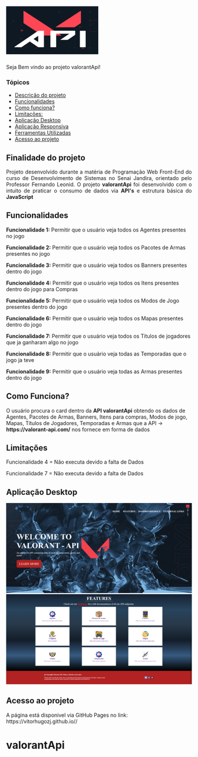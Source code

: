 # <img src ="./img/logoApi.png" width="250" height="130" alt="Logo-Projeto-valorantApi" />

<p> Seja Bem vindo ao projeto valorantApi! </p>

### Tópicos

- [Descrição do projeto](#descrição-do-projeto)
- [Funcionalidades](#funcionalidades)
- [Como funciona?](#como-funciona)
- [Limitações:](#limitações)
- [Aplicação Desktop](#aplicação-desktop)
- [Aplicação Responsiva](#aplicação-responsiva)
- [Ferramentas Utilizadas](#ferramentas-utilizadas)
- [Acesso ao projeto](#acesso-ao-projeto)

## Finalidade do projeto
<p align="justify"> Projeto desenvolvido durante a matéria de Programação Web Front-End do curso de Desenvolvimento de Sistemas no Senai Jandira, orientado pelo Professor Fernando Leonid. O projeto <strong>valorantApi</strong> foi desenvolvido com o intuito de praticar o consumo de dados via <strong>API's</strong> e estrutura básica do <strong>JavaScript</strong> </p>


## Funcionalidades

<p><strong>Funcionalidade 1:</strong> Permitir que o usuário veja todos os Agentes presentes no jogo </p>
<p><strong>Funcionalidade 2:</strong> Permitir que o usuário veja todos os Pacotes de Armas presentes no jogo </p>
<p><strong>Funcionalidade 3:</strong> Permitir que o usuário veja todos os Banners presentes dentro do jogo </p>
<p><strong>Funcionalidade 4:</strong> Permitir que o usuário veja todos os Itens presentes dentro do jogo para Compras </p>
<p><strong>Funcionalidade 5:</strong> Permitir que o usuário veja todos os Modos de Jogo presentes dentro do jogo </p>
<p><strong>Funcionalidade 6:</strong> Permitir que o usuário veja todos os Mapas presentes dentro do jogo </p>
<p><strong>Funcionalidade 7:</strong> Permitir que o usuário veja todos os Títulos de jogadores que ja ganharam algo no jogo </p>
<p><strong>Funcionalidade 8:</strong> Permitir que o usuário veja todas as Temporadas que o jogo ja teve </p>
<p><strong>Funcionalidade 9:</strong> Permitir que o usuário veja todas as Armas presentes dentro do jogo</p>

## Como Funciona?

<p>O usuário procura o card dentro da <strong>API valorantApi</strong> obtendo os dados de Agentes, Pacotes de Armas, Banners, Itens para compras, Modos de jogo, Mapas, Títulos de Jogadores, Temporadas e Armas que a API -> <strong>https://valorant-api.com/</strong> nos fornece em forma de dados</p>


## Limitações

<p>Funcionalidade 4 = Não executa devido a falta de Dados</p>
<p>Funcionalidade 7 = Não executa devido a falta de Dados</p>

## Aplicação Desktop 

<img src="./img/telaMenu.png">
<img src="./img/features.png">


## Acesso ao projeto

<p>A página está disponivel via GitHub Pages no link: <a>https://vitorhugozj.github.io//</a></p>



# valorantApi
